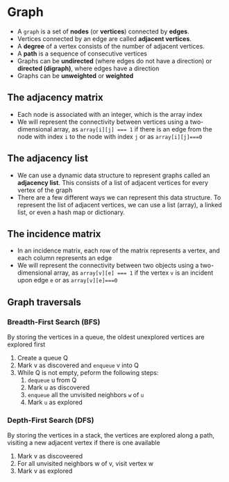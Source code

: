# Graph

- A `graph` is a set of **nodes** (or **vertices**) connected by **edges**.
- Vertices connected by an edge are called **adjacent vertices**.
- A **degree** of a vertex consists of the number of adjacent vertices.
- A **path** is a sequence of consecutive vertices
- Graphs can be **undirected** (where edges do not have a direction) or **directed (digraph)**, where edges have a direction
- Graphs can be **unweighted** or **weighted**

## The adjacency matrix

- Each node is associated with an integer, which is the array index
- We will represent the connectivity between vertices using a two-dimensional array, as `array[i][j] === 1` if there is an edge from the node with index `i` to the node with index `j` or as `array[i][j]===0`

## The adjacency list

- We can use a dynamic data structure to represent graphs called an **adjacency list**. This consists of a list of adjacent vertices for every vertex of the graph
- There are a few different ways we can represent this data structure. To represent the list of adjacent vertices, we can use a list (array), a linked list, or even a hash map or dictionary.

## The incidence matrix

- In an incidence matrix, each row of the matrix represents a vertex, and each column represents an edge
- We will represent the connectivity between two objects using a two-dimensional array, as `array[v][e] === 1` if the vertex `v` is an incident upon edge `e` or as `array[v][e]===0`

## Graph traversals

### Breadth-First Search (BFS)

By storing the vertices in a queue, the oldest unexplored vertices are explored first

1. Create a queue Q
2. Mark v as discovered and `enqueue` v into Q
3. While Q is not empty, peform the following steps:
   1. `dequeue` u from Q
   2. Mark u as discovered
   3. `enqueue` all the unvisited neighbors `w` of `u`
   4. Mark `u` as explored

### Depth-First Search (DFS)

By storing the vertices in a stack, the vertices are explored along a path, visiting a new adjacent vertex if there is one available

1. Mark v as discoveered
2. For all unvisited neighbors w of v, visit vertex w
3. Mark v as explored
